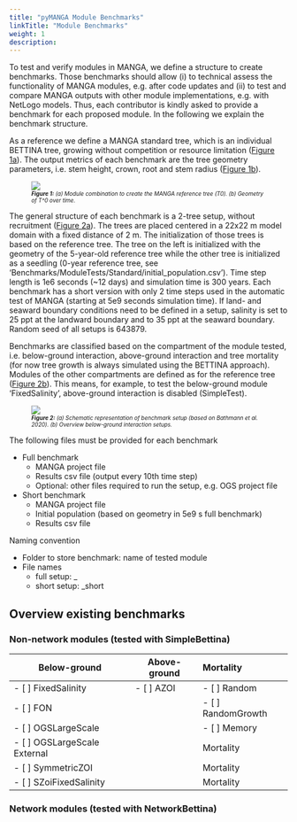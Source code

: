 ```yaml
---
title: "pyMANGA Module Benchmarks"
linkTitle: "Module Benchmarks"
weight: 1
description:
---
```


To test and verify modules in MANGA, we define a structure to create benchmarks. 
Those benchmarks should allow (i) to technical assess the functionality of MANGA modules, e.g. after code updates and (ii) to test and compare MANGA outputs with other module implementations, e.g. with NetLogo models.
Thus, each contributor is kindly asked to provide a benchmark for each proposed module.
In the following we explain the benchmark structure.

As a reference we define a MANGA standard tree, which is an individual BETTINA tree, growing without competition or resource limitation (<a href="/docs/Benchmarks/_index/#Figure_1">Figure 1a</a>).
The output metrics of each benchmark are the tree geometry parameters, i.e. stem height, crown, root and stem radius (<a href="/docs/Benchmarks/_index/#Figure_1">Figure 1b</a>).


<figure>
<a name="Figure_1"></a>
<img src="/pictures/benchmarks/reference_tree.jpg">
<figcaption><font size = "1"><i><b>Figure 1:</b> (a) Module combination to create the MANGA reference tree (T0). (b) Geometry of T^0 over time.</i></font></figcaption>
</figure><p>

The general structure of each benchmark is a 2-tree setup, without recruitment (<a href="/docs/Benchmarks/_index/#Figure_2">Figure 2a</a>).
The trees are placed centered in a 22x22 m model domain with a fixed distance of 2 m. 
The initialization of those trees is based on the reference tree. 
The tree on the left is initialized with the geometry of the 5-year-old reference tree while the other tree is initialized as a seedling (0-year reference tree, see ‘Benchmarks/ModuleTests/Standard/initial_population.csv’). 
Time step length is 1e6 seconds (~12 days) and simulation time is 300 years. Each benchmark has a short version with only 2 time steps used in the automatic test of MANGA (starting at 5e9 seconds simulation time). 
If land- and seaward boundary conditions need to be defined in a setup, salinity is set to 25 ppt at the landward boundary and to 35 ppt at the seaward boundary. 
Random seed of all setups is 643879.

Benchmarks are classified based on the compartment of the module tested, i.e. below-ground interaction, above-ground interaction and tree mortality (for now tree growth is always simulated using the BETTINA approach). 
Modules of the other compartments are defined as for the reference tree  (<a href="/docs/Benchmarks/_index/#Figure_2">Figure 2b</a>). 
This means, for example, to test the below-ground module ‘FixedSalinity’, above-ground interaction is disabled (SimpleTest).

<figure>
<a name="Figure_2"></a>
<img src="/pictures/benchmarks/basic_setup.jpg">
<figcaption><font size = "1"><i><b>Figure 2:</b> (a) Schematic representation of benchmark setup (based on Bathmann et al. 2020). (b) Overview below-ground interaction setups.</i></font></figcaption>
</figure><p>

The following files must be provided for each benchmark
-	Full benchmark  
     + MANGA project file  
     + Results csv file (output every 10th time step)
     + Optional: other files required to run the setup, e.g. OGS project file 
-	Short benchmark  
     + MANGA project file
     + Initial population (based on geometry in 5e9 s full benchmark)
     + Results csv file 
 
Naming convention
-	Folder to store benchmark: name of tested module
-	File names  
    + full setup: <below>_<above>_<growth>_<mortality>
    + short setup: <name-full-setup>_short

## Overview existing benchmarks

### Non-network modules (tested with SimpleBettina)

| Below-ground | Above-ground | Mortality |
| --- | --- |:----------------------------------------------------------- |   
| - [ ] FixedSalinity | - [ ] AZOI  | - [ ] Random |
| - [ ] FON |                       | - [ ] RandomGrowth|
| - [ ] OGSLargeScale |             | - [ ] Memory |
| - [ ] OGSLargeScale External |    | Mortality |
| - [ ] SymmetricZOI |              | Mortality |
| - [ ] SZoiFixedSalinity |         | Mortality |

### Network modules (tested with NetworkBettina)
